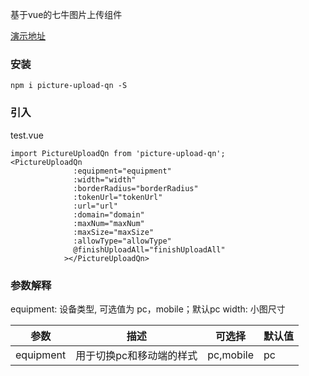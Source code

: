 基于vue的七牛图片上传组件

[演示地址](https://heikaimu.github.io/picture-preview-example/code/dist/index.html#/)

### 安装
```
npm i picture-upload-qn -S
```

### 引入
test.vue
```
import PictureUploadQn from 'picture-upload-qn';
<PictureUploadQn
              :equipment="equipment"
              :width="width"
              :borderRadius="borderRadius"
              :tokenUrl="tokenUrl"
              :url="url"
              :domain="domain"
              :maxNum="maxNum"
              :maxSize="maxSize"
              :allowType="allowType"
              @finishUploadAll="finishUploadAll"
            ></PictureUploadQn>
```

### 参数解释
equipment: 设备类型, 可选值为 pc，mobile；默认pc
width:     小图尺寸

| 参数             | 描述                      | 可选择             | 默认值      |
|------------------|--------------------------|--------------------|------------|
| equipment        | 用于切换pc和移动端的样式   | pc,mobile          | pc         |                         
